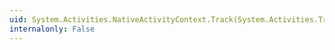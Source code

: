 ```yaml
---
uid: System.Activities.NativeActivityContext.Track(System.Activities.Tracking.CustomTrackingRecord)
internalonly: False
---
```

